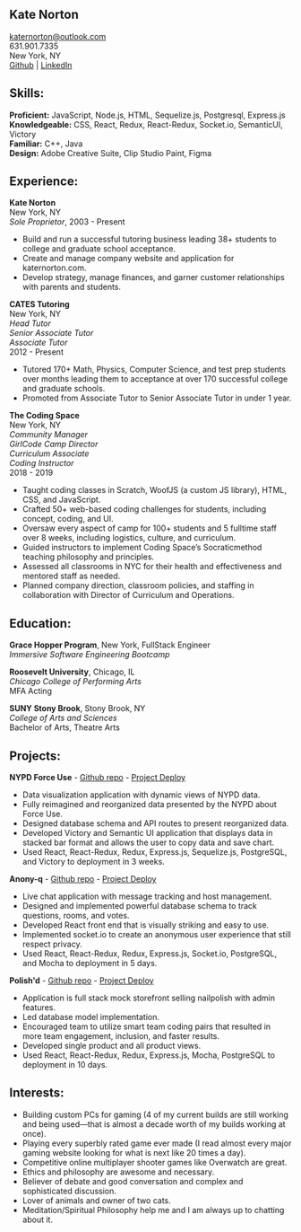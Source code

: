 ## Kate Norton

katernorton@outlook.com  
631.901.7335  
New York, NY  
[Github](https://github.com/truthgoddess) | [LinkedIn](https://linkedin.com/in/katerobinanorton/)

## Skills:

**Proficient:** JavaScript, Node.js, HTML, Sequelize.js, Postgresql, Express.js  
**Knowledgeable:** CSS, React, Redux, React-Redux, Socket.io, SemanticUI, Victory  
**Familiar:** C++, Java  
**Design:** Adobe Creative Suite, Clip Studio Paint, Figma

## Experience:

**Kate Norton**  
New York, NY  
_Sole Proprietor_, 2003 - Present

- Build and run a successful tutoring business leading 38+ students to college and graduate school acceptance.
- Create and manage company website and application for katernorton.com.
- Develop strategy, manage finances, and garner customer relationships with parents and students.

**CATES Tutoring**  
New York, NY  
_Head Tutor_  
_Senior Associate Tutor_  
_Associate Tutor_  
2012 - Present

- Tutored 170+ Math, Physics, Computer Science, and test prep students over months leading them to acceptance at over 170 successful college and graduate schools.
- Promoted from Associate Tutor to Senior Associate Tutor in under 1 year.

**The Coding Space**  
New York, NY  
_Community Manager_  
_GirlCode Camp Director_  
_Curriculum Associate_  
_Coding Instructor_  
2018 - 2019

- Taught coding classes in Scratch, WoofJS (a custom JS library), HTML, CSS, and JavaScript.
- Crafted 50+ web-based coding challenges for students, including concept, coding, and UI.
- Oversaw every aspect of camp for 100+ students and 5 fulltime staff over 8 weeks, including logistics, culture, and curriculum.
- Guided instructors to implement Coding Space’s Socraticmethod teaching philosophy and principles.
- Assessed all classrooms in NYC for their health and effectiveness and mentored staff as needed.
- Planned company direction, classroom policies, and staffing in collaboration with Director of Curriculum and Operations.

## Education:

**Grace Hopper Program**, New York, FullStack Engineer  
_Immersive Software Engineering Bootcamp_

**Roosevelt University**, Chicago, IL  
_Chicago College of Performing Arts_  
MFA Acting

**SUNY Stony Brook**, Stony Brook, NY  
_College of Arts and Sciences_  
Bachelor of Arts, Theatre Arts

## Projects:

**NYPD Force Use** - [Github repo](https://github.com/truthgoddess/nypdforceuse) - [Project Deploy](https://nypd-force-use.herokuapp.com/)

- Data visualization application with dynamic views of NYPD data.
- Fully reimagined and reorganized data presented by the NYPD about Force Use.
- Designed database schema and API routes to present reorganized data.
- Developed Victory and Semantic UI application that displays data in stacked bar format and allows the user to copy data and save chart.
- Used React, React-Redux, Redux, Express.js, Sequelize.js, PostgreSQL, and Victory to deployment in 3 weeks.

**Anony-q** - [Github repo](https://github.com/truthgoddess/anony-q) - [Project Deploy](https://anony-q.herokuapp.com/)

- Live chat application with message tracking and host management.
- Designed and implemented powerful database schema to track questions, rooms, and votes.
- Developed React front end that is visually striking and easy to use.
- Implemented socket.io to create an anonymous user experience that still respect privacy.
- Used React, React-Redux, Redux, Express.js, Socket.io, PostgreSQL, and Mocha to deployment in 5 days.

**Polish'd** - [Github repo](https://github.com/2004GHPTeam8Sogr8/GraceShopper) - [Project Deploy](https://polishd.herokuapp.com/)

- Application is full stack mock storefront selling nailpolish with admin features.
- Led database model implementation.
- Encouraged team to utilize smart team coding pairs that resulted in more team engagement, inclusion, and faster results.
- Developed single product and all product views.
- Used React, React-Redux, Redux, Express.js, Mocha, PostgreSQL to deployment in 10 days.

## Interests:

- Building custom PCs for gaming (4 of my current builds are still working and being used—that is almost a decade worth of my builds working at once).
- Playing every superbly rated game ever made (I read almost every major gaming website looking for what is next like 20 times a day).
- Competitive online multiplayer shooter games like Overwatch are great.
- Ethics and philosophy are awesome and necessary.
- Believer of debate and good conversation and complex and sophisticated discussion.
- Lover of animals and owner of two cats.
- Meditation/Spiritual Philosophy help me and I am always up to chatting about it.
